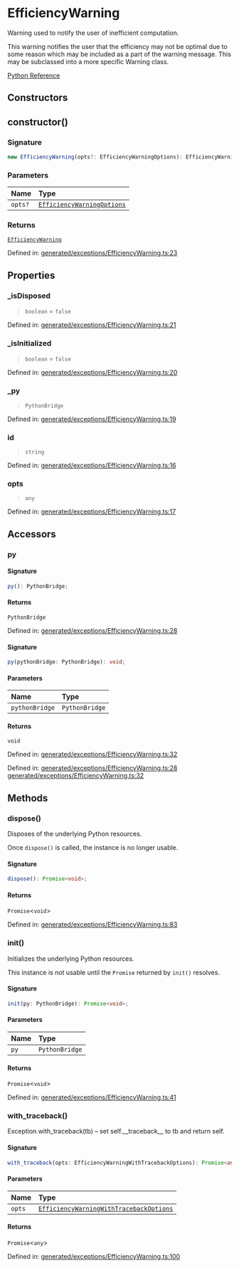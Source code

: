 # EfficiencyWarning

Warning used to notify the user of inefficient computation.

This warning notifies the user that the efficiency may not be optimal due to some reason which may be included as a part of the warning message. This may be subclassed into a more specific Warning class.

[Python Reference](https://scikit-learn.org/stable/modules/generated/sklearn.exceptions.EfficiencyWarning.html)

## Constructors

## constructor()

### Signature

```ts
new EfficiencyWarning(opts?: EfficiencyWarningOptions): EfficiencyWarning;
```

### Parameters

| Name | Type |
| :------ | :------ |
| `opts?` | [`EfficiencyWarningOptions`](../interfaces/EfficiencyWarningOptions.md) |

### Returns

[`EfficiencyWarning`](EfficiencyWarning.md)

Defined in:  [generated/exceptions/EfficiencyWarning.ts:23](https://github.com/transitive-bullshit/scikit-learn-ts/blob/92ab806/packages/sklearn/src/generated/exceptions/EfficiencyWarning.ts#L23)

## Properties

### \_isDisposed

> `boolean`  = `false`

Defined in:  [generated/exceptions/EfficiencyWarning.ts:21](https://github.com/transitive-bullshit/scikit-learn-ts/blob/92ab806/packages/sklearn/src/generated/exceptions/EfficiencyWarning.ts#L21)

### \_isInitialized

> `boolean`  = `false`

Defined in:  [generated/exceptions/EfficiencyWarning.ts:20](https://github.com/transitive-bullshit/scikit-learn-ts/blob/92ab806/packages/sklearn/src/generated/exceptions/EfficiencyWarning.ts#L20)

### \_py

> `PythonBridge`

Defined in:  [generated/exceptions/EfficiencyWarning.ts:19](https://github.com/transitive-bullshit/scikit-learn-ts/blob/92ab806/packages/sklearn/src/generated/exceptions/EfficiencyWarning.ts#L19)

### id

> `string`

Defined in:  [generated/exceptions/EfficiencyWarning.ts:16](https://github.com/transitive-bullshit/scikit-learn-ts/blob/92ab806/packages/sklearn/src/generated/exceptions/EfficiencyWarning.ts#L16)

### opts

> `any`

Defined in:  [generated/exceptions/EfficiencyWarning.ts:17](https://github.com/transitive-bullshit/scikit-learn-ts/blob/92ab806/packages/sklearn/src/generated/exceptions/EfficiencyWarning.ts#L17)

## Accessors

### py

#### Signature

```ts
py(): PythonBridge;
```

#### Returns

`PythonBridge`

Defined in:  [generated/exceptions/EfficiencyWarning.ts:28](https://github.com/transitive-bullshit/scikit-learn-ts/blob/92ab806/packages/sklearn/src/generated/exceptions/EfficiencyWarning.ts#L28)

#### Signature

```ts
py(pythonBridge: PythonBridge): void;
```

#### Parameters

| Name | Type |
| :------ | :------ |
| `pythonBridge` | `PythonBridge` |

#### Returns

`void`

Defined in:  [generated/exceptions/EfficiencyWarning.ts:32](https://github.com/transitive-bullshit/scikit-learn-ts/blob/92ab806/packages/sklearn/src/generated/exceptions/EfficiencyWarning.ts#L32)

Defined in:  [generated/exceptions/EfficiencyWarning.ts:28](https://github.com/transitive-bullshit/scikit-learn-ts/blob/92ab806/packages/sklearn/src/generated/exceptions/EfficiencyWarning.ts#L28) [generated/exceptions/EfficiencyWarning.ts:32](https://github.com/transitive-bullshit/scikit-learn-ts/blob/92ab806/packages/sklearn/src/generated/exceptions/EfficiencyWarning.ts#L32)

## Methods

### dispose()

Disposes of the underlying Python resources.

Once `dispose()` is called, the instance is no longer usable.

#### Signature

```ts
dispose(): Promise<void>;
```

#### Returns

`Promise`\<`void`\>

Defined in:  [generated/exceptions/EfficiencyWarning.ts:83](https://github.com/transitive-bullshit/scikit-learn-ts/blob/92ab806/packages/sklearn/src/generated/exceptions/EfficiencyWarning.ts#L83)

### init()

Initializes the underlying Python resources.

This instance is not usable until the `Promise` returned by `init()` resolves.

#### Signature

```ts
init(py: PythonBridge): Promise<void>;
```

#### Parameters

| Name | Type |
| :------ | :------ |
| `py` | `PythonBridge` |

#### Returns

`Promise`\<`void`\>

Defined in:  [generated/exceptions/EfficiencyWarning.ts:41](https://github.com/transitive-bullshit/scikit-learn-ts/blob/92ab806/packages/sklearn/src/generated/exceptions/EfficiencyWarning.ts#L41)

### with\_traceback()

Exception.with\_traceback(tb) – set self.\_\_traceback\_\_ to tb and return self.

#### Signature

```ts
with_traceback(opts: EfficiencyWarningWithTracebackOptions): Promise<any>;
```

#### Parameters

| Name | Type |
| :------ | :------ |
| `opts` | [`EfficiencyWarningWithTracebackOptions`](../interfaces/EfficiencyWarningWithTracebackOptions.md) |

#### Returns

`Promise`\<`any`\>

Defined in:  [generated/exceptions/EfficiencyWarning.ts:100](https://github.com/transitive-bullshit/scikit-learn-ts/blob/92ab806/packages/sklearn/src/generated/exceptions/EfficiencyWarning.ts#L100)
